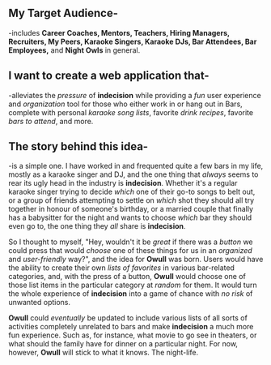 ## My Target Audience-

-includes **Career Coaches, Mentors, Teachers, Hiring Managers, Recruiters, My Peers, Karaoke Singers, Karaoke DJs, Bar Attendees, Bar Employees,** and **Night Owls** in general.

## I want to create a web application that-

-alleviates the _pressure_ of **indecision** while providing a _fun_ user experience and _organization_ tool for those who either work in or hang out in Bars, complete with personal _karaoke song lists_, favorite _drink recipes_, favorite _bars to attend_, and more.

## The story behind this idea-

-is a simple one. I have worked in and frequented quite a few bars in my life, mostly as a karaoke singer and DJ, and the one thing that _always_ seems to rear its ugly head in the industry is **indecision**. Whether it's a regular karaoke singer trying to decide _which_ one of their go-to songs to belt out, or a group of friends attempting to settle on _which_ shot they should all try together in honour of someone's birthday, or a married couple that finally has a babysitter for the night and wants to choose _which_ bar they should even go to, the one thing they _all_ share is **indecision**.

So I thought to myself, "Hey, wouldn't it be _great_ if there was a _button_ we could press that would _choose_ one of these things for us in an _organized_ and _user-friendly_ way?", and the idea for **Owull** was born. Users would have the ability to create their own _lists of favorites_ in various bar-related categories, and, with the press of a button, **Owull** would choose one of those list items in the particular category at _random_ for them. It would turn the whole experience of **indecision** into a game of chance with _no risk_ of unwanted options.

 **Owull** could _eventually_ be updated to include various lists of all sorts of activities completely unrelated to bars and make **indecision** a much more fun experience. Such as, for instance, what movie to go see in theaters, or what should the family have for dinner on a particular night. For now, however, **Owull** will stick to what it knows. The night-life.
